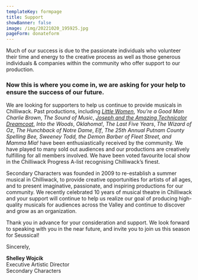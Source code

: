 ```yaml
---
templateKey: formpage
title: Support
showBanner: false
image: /img/20221020_195925.jpg
pageForm: donateform
---
```

Much of our success is due to the passionate individuals who volunteer their time and energy to the creative process as well as those generous individuals & companies within the community who offer support to our production.

### Now this is where you come in, we are asking for your help to ensure the success of our future.

We are looking for supporters to help us continue to provide musicals in Chilliwack. Past productions, including *[Little Women](/shows/little-women)*, *You’re a Good Man Charlie Brown*, *The Sound of Music*, *[Joseph and the Amazing Technicolor Dreamcoat](/shows/joseph-and-the-amazing-technicolor-dreamcoat)*, *Into the Woods*, *Oklahoma!*, *The Last Five Years*, *The Wizard of Oz*, *The Hunchback of Notre Dame*, *Elf*, *The 25th Annual Putnam County Spelling Bee, Sweeney Todd, the Demon Barber of Fleet Street, and Mamma Mia!*  have been enthusiastically received by the community. We have played to many sold out audiences and our productions are creatively fulfilling for all members involved. We have been voted favourite local show in the Chilliwack Progress A-list recognising Chilliwack’s finest.

Secondary Characters was founded in 2009 to re-establish a summer musical in Chilliwack, to provide creative opportunities for artists of all ages, and to present imaginative, passionate, and inspiring productions for our community. We recently celebrated 10 years of musical theatre in Chilliwack and your support will continue to help us realize our goal of producing high-quality musicals for audiences across the Valley and continue to discover and grow as an organization.

Thank you in advance for your consideration and support. We look forward to speaking with you in the near future, and invite you to join us  this season for Seussical!

Sincerely,

**Shelley Wojcik**\
Executive Artistic Director\
Secondary Characters